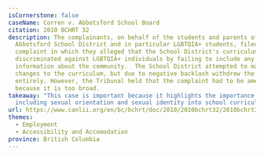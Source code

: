 ```yaml
---
isCornerstone: false
caseName: Corren v. Abbotsford School Board
citation: 2010 BCHRT 32
description: The complainants, on behalf of the students and parents of the
  Abbotsford School District and in particular LGBTQIA+ students, filed a
  complaint in which they alleged that the School District's curriculum
  discriminated against LGBTQIA+ individuals by failing to include any
  information about the community.  The School District attempted to make
  changes to the curriculum, but due to negative backlash withdrew the course
  entirely. However, the Tribunal held that the complaint had to be amended
  because it is too broad.
takeaway: "This case is important because it highlights the importance of
  including sexual orientation and sexual identity into school curriculums. "
url: https://www.canlii.org/en/bc/bchrt/doc/2010/2010bchrt32/2010bchrt32.html?resultIndex=1
themes:
  - Employment
  - Accessibility and Accomodation
province: British Columbia
---
```

